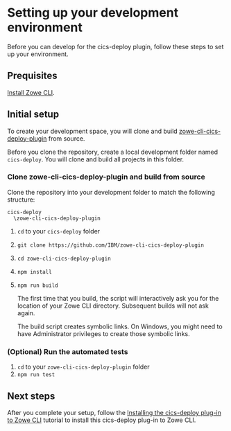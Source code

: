 # Setting up your development environment
Before you can develop for the cics-deploy plugin, follow these steps to set up your environment.

## Prequisites
[Install Zowe CLI](https://zowe.github.io/docs-site/latest/user-guide/cli-installcli.html).

## Initial setup 
To create your development space, you will clone and build [zowe-cli-cics-deploy-plugin]() from source.

Before you clone the repository, create a local development folder named `cics-deploy`. You will clone and build all projects in this folder.

### Clone zowe-cli-cics-deploy-plugin and build from source
Clone the repository into your development folder to match the following structure:
```
cics-deploy
  \zowe-cli-cics-deploy-plugin
```

1. `cd` to your `cics-deploy` folder
2. `git clone https://github.com/IBM/zowe-cli-cics-deploy-plugin`
3. `cd zowe-cli-cics-deploy-plugin`
4. `npm install`
5. `npm run build`

    The first time that you build, the script will interactively ask you for the location of your Zowe CLI directory. Subsequent builds will not ask again.
    
    The build script creates symbolic links. On Windows, you might need to have Administrator privileges to create those symbolic links.

### (Optional) Run the automated tests

1. `cd` to your `zowe-cli-cics-deploy-plugin` folder
2. `npm run test`

## Next steps
After you complete your setup, follow the [Installing the cics-deploy plug-in to Zowe CLI](./cics-deploy/CICSDeployPlugin.md) tutorial to install this cics-deploy plug-in to Zowe CLI.
